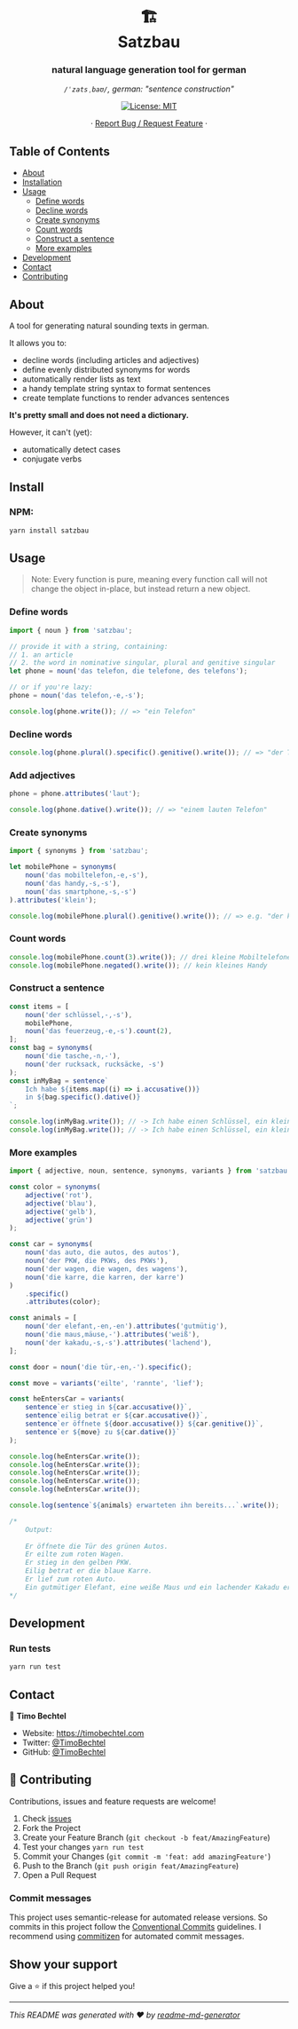 <h1 align="center">🏗 <br/> Satzbau</h1>
<h3 align="center">natural language generation tool for german</h3>
<p align="center"><i><code>/ˈzatsˌbaʊ/</code>, german: "sentence construction"</i></p>
<p align="center">
  <a href="#" target="_blank">
    <img alt="License: MIT" src="https://img.shields.io/badge/License-MIT-yellow.svg" />
  </a>
</p>
<p align="center">
  ·
  <a href="https://github.com/TimoBechtel/satzbau/issues">Report Bug / Request Feature</a>
  ·
</p>

## Table of Contents

- [About](#About)
- [Installation](#Install)
- [Usage](#Usage)
  - [Define words](#Define-words)
  - [Decline words](#Decline-words)
  - [Create synonyms](#Create-synonyms)
  - [Count words](#Count-words)
  - [Construct a sentence](#Construct-a-sentence)
  - [More examples](#More-examples)
- [Development](#Development)
- [Contact](#contact)
- [Contributing](#Contributing)

## About

A tool for generating natural sounding texts in german.

It allows you to:

- decline words (including articles and adjectives)
- define evenly distributed synonyms for words
- automatically render lists as text
- a handy template string syntax to format sentences
- create template functions to render advances sentences

**It's pretty small and does not need a dictionary.**

However, it can't (yet):

- automatically detect cases
- conjugate verbs

## Install

### NPM:

```sh
yarn install satzbau
```

## Usage

> Note: Every function is pure, meaning every function call will not change the object in-place, but instead return a new object.

### Define words

```ts
import { noun } from 'satzbau';

// provide it with a string, containing:
// 1. an article
// 2. the word in nominative singular, plural and genitive singular
let phone = noun('das telefon, die telefone, des telefons');

// or if you're lazy:
phone = noun('das telefon,-e,-s');

console.log(phone.write()); // => "ein Telefon"
```

### Decline words

```ts
console.log(phone.plural().specific().genitive().write()); // => "der Telefone"
```

### Add adjectives

```ts
phone = phone.attributes('laut');

console.log(phone.dative().write()); // => "einem lauten Telefon"
```

### Create synonyms

```ts
import { synonyms } from 'satzbau';

let mobilePhone = synonyms(
	noun('das mobiltelefon,-e,-s'),
	noun('das handy,-s,-s'),
	noun('das smartphone,-s,-s')
).attributes('klein');

console.log(mobilePhone.plural().genitive().write()); // => e.g. "der kleinen Mobiltelefone"
```

### Count words

```ts
console.log(mobilePhone.count(3).write()); // drei kleine Mobiltelefone
console.log(mobilePhone.negated().write()); // kein kleines Handy
```

### Construct a sentence

```ts
const items = [
	noun('der schlüssel,-,-s'),
	mobilePhone,
	noun('das feuerzeug,-e,-s').count(2),
];
const bag = synonyms(
	noun('die tasche,-n,-'),
	noun('der rucksack, rucksäcke, -s')
);
const inMyBag = sentence`
	Ich habe ${items.map((i) => i.accusative())}
	in ${bag.specific().dative()}
`;

console.log(inMyBag.write()); // -> Ich habe einen Schlüssel, ein kleines Mobiltelefon und zwei Feuerzeuge in der Tasche.
console.log(inMyBag.write()); // -> Ich habe einen Schlüssel, ein kleines Handy und zwei Feuerzeuge im Rucksack.
```

### More examples

```ts
import { adjective, noun, sentence, synonyms, variants } from 'satzbau';

const color = synonyms(
	adjective('rot'),
	adjective('blau'),
	adjective('gelb'),
	adjective('grün')
);

const car = synonyms(
	noun('das auto, die autos, des autos'),
	noun('der PKW, die PKWs, des PKWs'),
	noun('der wagen, die wagen, des wagens'),
	noun('die karre, die karren, der karre')
)
	.specific()
	.attributes(color);

const animals = [
	noun('der elefant,-en,-en').attributes('gutmütig'),
	noun('die maus,mäuse,-').attributes('weiß'),
	noun('der kakadu,-s,-s').attributes('lachend'),
];

const door = noun('die tür,-en,-').specific();

const move = variants('eilte', 'rannte', 'lief');

const heEntersCar = variants(
	sentence`er stieg in ${car.accusative()}`,
	sentence`eilig betrat er ${car.accusative()}`,
	sentence`er öffnete ${door.accusative()} ${car.genitive()}`,
	sentence`er ${move} zu ${car.dative()}`
);

console.log(heEntersCar.write());
console.log(heEntersCar.write());
console.log(heEntersCar.write());
console.log(heEntersCar.write());
console.log(heEntersCar.write());

console.log(sentence`${animals} erwarteten ihn bereits...`.write());

/*
	Output:
	
	Er öffnete die Tür des grünen Autos.
	Er eilte zum roten Wagen.
	Er stieg in den gelben PKW.
	Eilig betrat er die blaue Karre.
	Er lief zum roten Auto.
	Ein gutmütiger Elefant, eine weiße Maus und ein lachender Kakadu erwarteten ihn bereits...
*/
```

## Development

### Run tests

```sh
yarn run test
```

## Contact

👤 **Timo Bechtel**

- Website: https://timobechtel.com
- Twitter: [@TimoBechtel](https://twitter.com/TimoBechtel)
- GitHub: [@TimoBechtel](https://github.com/TimoBechtel)

## 🤝 Contributing

Contributions, issues and feature requests are welcome!<br />

1. Check [issues](https://github.com/TimoBechtel/satzbau/issues)
1. Fork the Project
1. Create your Feature Branch (`git checkout -b feat/AmazingFeature`)
1. Test your changes `yarn run test`
1. Commit your Changes (`git commit -m 'feat: add amazingFeature'`)
1. Push to the Branch (`git push origin feat/AmazingFeature`)
1. Open a Pull Request

### Commit messages

This project uses semantic-release for automated release versions. So commits in this project follow the [Conventional Commits](https://www.conventionalcommits.org/en/v1.0.0-beta.2/) guidelines. I recommend using [commitizen](https://github.com/commitizen/cz-cli) for automated commit messages.

## Show your support

Give a ⭐️ if this project helped you!

---

_This README was generated with ❤️ by [readme-md-generator](https://github.com/kefranabg/readme-md-generator)_
